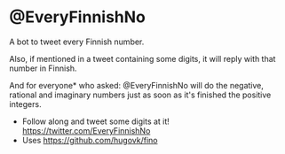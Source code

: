 @EveryFinnishNo
===============

A bot to tweet every Finnish number. 

Also, if mentioned in a tweet containing some digits, it will reply with that number in Finnish.

And for everyone* who asked: @EveryFinnishNo will do the negative, rational and imaginary numbers just as soon as it's finished the positive integers.

 * Follow along and tweet some digits at it! https://twitter.com/EveryFinnishNo
 * Uses https://github.com/hugovk/fino
